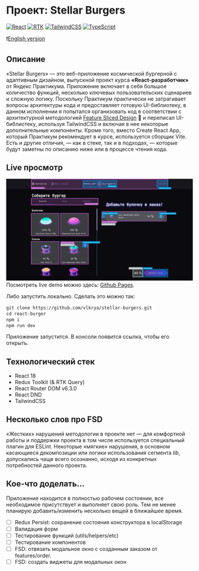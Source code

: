 # Проект: Stellar Burgers

[![React](https://img.shields.io/badge/React-18-blue?style=flat&logo=react&logoColor=white)](#)
[![RTK](https://img.shields.io/badge/Redux-Toolkit-purple?style=flat&logo=redux&logoColor=white)](#)
[![TailwindCSS](https://img.shields.io/badge/TailwindCSS-blue?style=flat&logo=tailwindcss&logoColor=white)](#)
[![TypeScript](https://img.shields.io/badge/TypeScript-blue?style=flat&logo=typescript&logoColor=white)](#)

:heavy_exclamation_mark:[English version](./ENG_README.md)

## Описание

«Stellar Burgers» — это веб-приложение космической бургерной с адаптивным дизайном, выпускной проект курса **«React-разработчик»** от Яндекс Практикума. Приложение включает в себя большое количество функций, несколько ключевых пользовательских сценариев и сложную логику. Поскольку Практикум практически не затрагивает вопросы архитектуры кода и предоставляет готовую UI-библиотеку, в данном исполнении я попытался организовать код в соответствии с архитектурной методологией [Feature Sliced Design](https://feature-sliced.design/docs/get-started/overview) 🍰 и переписал UI-библиотеку, используя TailwindCSS и включая в нее некоторые дополнительные компоненты. Кроме того, вместо Create React App, который Практикум рекомендует в курсе, используется сборщик Vite. Есть и другие отличия, — как в стеке, так и в подходах, — которые будут заметны по описанию ниже или в процессе чтения кода.

## Live просмотр

![Главная страница сайта](./main.png)
Посмотреть live demo можно здесь: [Github Pages](https://vlkrya.github.io/stellar-burgers).

Либо запустить локально. Сделать это можно так:

```
git clone https://github.com/vlkrya/stellar-burgers.git
cd react-burger
npm i
npm run dev
```

Приложение запустится. В консоли появится ссылка, чтобы его открыть.

## Технологический стек

- React 18
- Redux Toolkit (& RTK Query)
- React Router DOM v6.3.0
- React DND
- TailwindCSS

## Несколько слов про FSD

«Жестких» нарушений методологии в проекте нет — для комфортной работы и поддержки проекта в том числе используется специальный плагин для ESLint. Некоторые «мягкие» нарушения, в основном касающиеся декомпозиции или логики использования сегмента _lib_, допускались чаще всего осознанно, исходя из конкретных потребностей данного проекта.

## Кое-что доделать...

Приложение находится в полностью рабочем состоянии, все необходимое присутствует и выполняет свою роль. Тем не менее планирую добавить/изменить несколько вещей в ближайшее время.

- [ ] Redux Persist: сохранение состояния конструктора в localStorage
- [ ] Валидация форм
- [ ] Тестирование функций (utils/helpers/etc)
- [ ] Тестирование компонентов
- [ ] FSD: отвязать модальное окно с созданным заказом от features/order.
- [ ] FSD: создать виджеты для модальных окон
